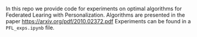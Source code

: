In this repo we provide code for experiments on optimal algorithms for Federated Learing with Personalization. 
Algorithms are presented in the paper https://arxiv.org/pdf/2010.02372.pdf
Experiments can be found in a `PFL_exps.ipynb` file.
